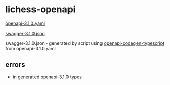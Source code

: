 # lichess-openapi

[openapi-3.1.0.yaml](https://github.com/lichess-org/api/blob/master/doc/specs/lichess-api.yaml)

[swagger-3.1.0.json](https://lichess.org/api)

swagger-3.1.0.json - generated by script using [openapi-codegen-typescript](https://github.com/LandrAudio/openapi-codegen-typescript) from openapi-3.1.0.yaml

## errors

- in generated openapi-3.1.0 types

